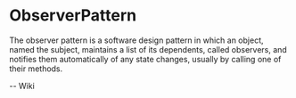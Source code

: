 # ObserverPattern

The observer pattern is a software design pattern in which an object, 
named the subject, maintains a list of its dependents, called observers, 
and notifies them automatically of any state changes, usually by calling one of their methods.

-- Wiki

